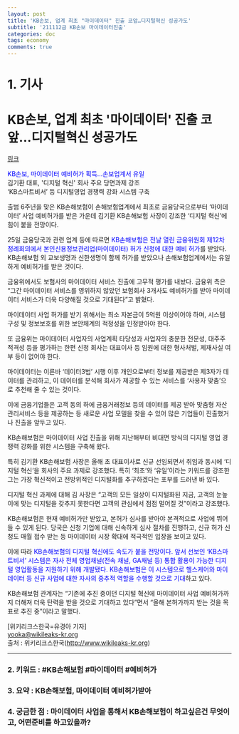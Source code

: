 ```yaml
---
layout: post
title: 'KB손보, 업계 최초 "마이데이터" 진출 코앞…디지털혁신 성공가도'
subtitle: '211112금 KB손보 마이데이터진출'
categories: doc
tags: economy
comments: true
---
```


# 1. 기사

KB손보, 업계 최초 '마이데이터' 진출 코앞…디지털혁신 성공가도
==========
[링크](https://www.wikileaks-kr.org/news/articleView.html?idxno=110070)

<span style="color:blue">KB손보, 마이데이터 예비허가 획득...손보업계서 유일</span>   
김기환 대표, '디지털 혁신' 회사 주요 당면과제 강조   
‘KB스마트비서’ 등 디지털영업 경쟁력 강화 시스템 구축   

출범 6주년을 맞은 KB손해보험이 손해보험업계에서 최초로 금융당국으로부터 ‘마이데이터’ 사업 예비허가를 받은 가운데 김기환 KB손해보험 사장이 강조한 ‘디지털 혁신’에 힘이 붙을 전망이다.   

25일 금융당국과 관련 업계 등에 따르면 <span style="color:blue">KB손해보험은 전날 열린 금융위원회 제12차 정례회의에서 본인신용정보관리업(마이데이터) 허가 신청에 대한 예비 허가</span>를 받았다. KB손해보험 외 교보생명과 신한생명이 함께 허가를 받았으나 손해보험업계에서는 유일하게 예비허가를 받은 것이다.   

금융위에서도 보험사의 마이데이터 서비스 진출에 고무적 평가를 내놨다. 금융위 측은 “그간 마이데이터 서비스를 영위하지 않았던 보험회사 3개사도 예비허가를 받아 마이데이터 서비스가 더욱 다양해질 것으로 기대된다”고 밝혔다.   

마이데이터 사업 허가를 받기 위해서는 최소 자본금이 5억원 이상이어야 하며, 시스템 구성 및 정보보호를 위한 보안체계의 적정성을 인정받아야 한다.   

또 금융위는 마이데이터 사업자의 사업계획 타당성과 사업자의 충분한 전문성, 대주주 적격성 등을 평가하는 한편 신청 회사는 대표이사 등 임원에 대한 형사처벌, 제재사실 여부 등이 없어야 한다.   

마이데이터는 이른바 ‘데이터3법’ 시행 이후 개인으로부터 정보를 제공받은 제3자가 데이터를 관리하고, 이 데이터를 분석해 회사가 제공할 수 있는 서비스를 ‘사용자 맞춤’으로 추천해 줄 수 있는 것이다.   

이에 금융기업들은 고객 동의 하에 금융거래정보 등의 데이터를 제공 받아 맞춤형 자산관리서비스 등을 제공하는 등 새로운 사업 모델을 찾을 수 있어 많은 기업들이 진출했거나 진출을 앞두고 있다.   

KB손해보험은 마이데이터 사업 진출을 위해 지난해부터 비대면 방식의 디지털 영업 경쟁력 강화를 위한 시스템을 구축해 왔다.   

특히 김기환 KB손해보험 사장은 올해 초 대표이사로 신규 선임되면서 취임과 동시에 ‘디지털 혁신’을 회사의 주요 과제로 강조했다. 특히 ‘최초’와 ‘유일’이라는 키워드를 강조한 그는 가장 혁신적이고 전방위적인 디지털화를 추구하겠다는 포부를 드러낸 바 있다.   

디지털 혁신 과제에 대해 김 사장은 “고객의 모든 일상이 디지털화된 지금, 고객의 눈높이에 맞는 디지털을 갖추지 못한다면 고객의 관심에서 점점 멀어질 것”이라고 강조했다.   

KB손해보험은 현재 예비허가만 받았고, 본허가 심사를 받아야 본격적으로 사업에 뛰어들 수 있게 된다. 당국은 신청 기업에 대해 신속하게 심사 절차를 진행하고, 신규 허가 신청도 매월 접수 받는 등 마이데이터 시장 확대에 적극적인 입장을 보이고 있다.   

이에 따라 <span style="color:blue">KB손해보험의 디지털 혁신에도 속도가 붙을 전망이다. 앞서 선보인 ‘KB스마트비서’ 시스템은 자사 전체 영업채널(전속 채널, GA채널 등) 통합 활용이 가능한 디지털 영업활동을 지원하기 위해 개발됐다. KB손해보험은 이 시스템으로 헬스케어와 마이데이터 등 신규 사업에 대한 자사의 중추적 역할을 수행할 것으로 기대</span>하고 있다.   

KB손해보험 관계자는 “기존에 추진 중이던 디지털 혁신에 마이데이터 사업 예비허가까지 더해져 더욱 탄력을 받을 것으로 기대하고 있다”면서 “올해 본허가까지 받는 것을 목표로 추진 중”이라고 말했다.   

[위키리크스한국=유경아 기자]   
yooka@wikileaks-kr.org   
출처 : 위키리크스한국(http://www.wikileaks-kr.org)   
* * *

### 2. 키워드 : \#KB손해보험 \#마이데이터 \#예비허가
### 3. 요약 : KB손해보험, 마이데이터 예비허가받아
### 4. 궁금한 점 : 마이데이터 사업을 통해서 KB손해보험이 하고싶은건 무엇이고, 어떤준비를 하고있을까?
